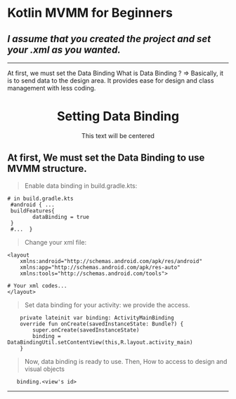 # Kotlin MVMM for Beginners

*I assume that you created the project and set your .xml as you wanted.*
---
---

At first, we must set the Data Binding 
What is Data Binding ?   =>   Basically, it is to send data to the design area. It provides ease for design and class management with less coding.

<div style="text-align: center;">
   <h1 style=font-size: 24px;"> Setting Data Binding </h1>
</div>
<center>This text will be centered</center>


## At first, We must set the Data Binding to use MVMM structure.


> Enable data binding in build.gradle.kts:
```
# in build.gradle.kts
 #android { ...
 buildFeatures{
        dataBinding = true
 }
 #...  }
```
> Change your xml file:
```
<layout
    xmlns:android="http://schemas.android.com/apk/res/android"
    xmlns:app="http://schemas.android.com/apk/res-auto"
    xmlns:tools="http://schemas.android.com/tools">

# Your xml codes...
</layout>
```
> Set data binding for your activity: we provide the access.
```
    private lateinit var binding: ActivityMainBinding
    override fun onCreate(savedInstanceState: Bundle?) {
        super.onCreate(savedInstanceState)
        binding = DataBindingUtil.setContentView(this,R.layout.activity_main)
    }
```

> Now, data binding is ready to use.     Then, How to access to design and visual objects 
```
   binding.<view's id>  
```

---



